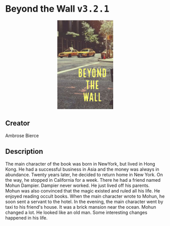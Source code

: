 
# Beyond the Wall <kbd>v3.2.1</kbd>

<center>
  <img src="./cover-1024.jpg"/>
</center>

## Creator
Ambrose Bierce

## Description
The main character of the book was born in NewYork, but lived in Hong Kong. He had a successful business in Asia and the money was always in abundance. Twenty years later, he decided to return home in New York. On the way, he stopped in California for a week. There he had a friend named Mohun Dampier. Dampier never worked. He just lived off his parents. Mohun was also convinced that the magic existed and ruled all his life. He enjoyed reading occult books. When the main character wrote to Mohun, he soon sent a servant to the hotel. In the evening, the main character went by taxi to his friend's house. It was a brick mansion near the ocean. Mohun changed a lot. He looked like an old man. Some interesting changes happened in his life.
